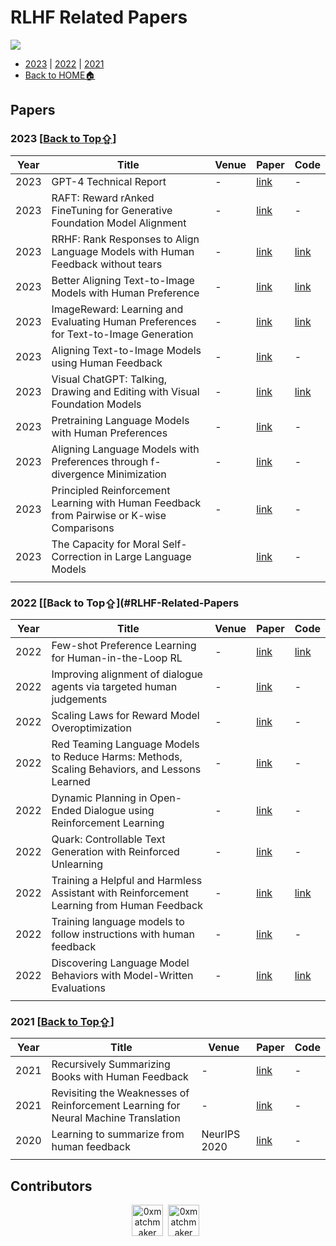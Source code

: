# RLHF Related Papers

<img src="https://img.shields.io/badge/%F0%9F%A5%B3-Welcome-brightgreen">

-  [2023](#2023-back-to-top⇪) | [2022](#2022-back-to-top⇪) | [2021](#2021-back-to-top⇪) 
-  [Back to HOME🏠](../README.md)

## Papers

### 2023 [[Back to Top⇪](#RLHF-Related-Papers)]

| Year | Title                                                        | Venue | Paper                                    | Code                                            |
| ---- | ------------------------------------------------------------ | ----- | ---------------------------------------- | ----------------------------------------------- |
| 2023 | GPT-4 Technical Report                                       | -     | [link](https://arxiv.org/abs/2303.08774) | -                                               |
| 2023 | RAFT: Reward rAnked FineTuning for Generative Foundation Model Alignment | -     | [link](https://arxiv.org/abs/2304.06767) | -                                               |
| 2023 | RRHF: Rank Responses to Align Language Models with Human Feedback without tears | -     | [link](https://arxiv.org/abs/2304.05302) | [link](https://github.com/GanjinZero/RRHF)      |
| 2023 | Better Aligning Text-to-Image Models with Human Preference   | -     | [link](https://arxiv.org/abs/2303.14420) | [link](https://tgxs002.github.io/align_sd_web/) |
| 2023 | ImageReward: Learning and Evaluating Human Preferences for Text-to-Image Generation | -     | [link](https://arxiv.org/abs/2304.05977) | [link](https://github.com/THUDM/ImageReward)    |
| 2023 | Aligning Text-to-Image Models using Human Feedback           | -     | [link](https://arxiv.org/abs/2302.12192) | -                                               |
| 2023 | Visual ChatGPT: Talking, Drawing and Editing with Visual Foundation Models | -     | [link](https://arxiv.org/abs/2303.04671) | [link](https://github.com/microsoft/TaskMatrix) |
| 2023 | Pretraining Language Models with Human Preferences           | -     | [link](https://arxiv.org/abs/2302.08582) | -                                               |
| 2023 | Aligning Language Models with Preferences through f-divergence Minimization | -     | [link](https://arxiv.org/abs/2302.08215) | -                                               |
| 2023 | Principled Reinforcement Learning with Human Feedback from Pairwise or K-wise Comparisons | -     | [link](https://arxiv.org/abs/2301.11270) | -                                               |
| 2023 | The Capacity for Moral Self-Correction in Large Language Models |       | [link](https://arxiv.org/abs/2302.07459) | -                                               |
|      |                                                              |       |                                          |                                                 |

### 2022 [[Back to Top⇪](#RLHF-Related-Papers

| Year | Title                                                        | Venue | Paper                                    | Code                                                         |
| ---- | ------------------------------------------------------------ | ----- | ---------------------------------------- | ------------------------------------------------------------ |
| 2022 | Few-shot Preference Learning for Human-in-the-Loop RL        | -     | [link](https://arxiv.org/abs/2212.03363) | [link](https://sites.google.com/view/few-shot-preference-rl/home) |
| 2022 | Improving alignment of dialogue agents via targeted human judgements | -     | [link](https://arxiv.org/abs/2209.14375) | -                                                            |
| 2022 | Scaling Laws for Reward Model Overoptimization               | -     | [link](https://arxiv.org/abs/2210.10760) | -                                                            |
| 2022 | Red Teaming Language Models to Reduce Harms: Methods, Scaling Behaviors, and Lessons Learned | -     | [link](https://arxiv.org/abs/2209.07858) | -                                                            |
| 2022 | Dynamic Planning in Open-Ended Dialogue using Reinforcement Learning | -     | [link](https://arxiv.org/abs/2208.02294) | -                                                            |
| 2022 | Quark: Controllable Text Generation with Reinforced Unlearning | -     | [link](https://arxiv.org/abs/2205.13636) | -                                                            |
| 2022 | Training a Helpful and Harmless Assistant with Reinforcement Learning from Human Feedback | -     | [link](https://arxiv.org/abs/2204.05862) | [link](https://github.com/anthropics/hh-rlhf)                |
| 2022 | Training language models to follow instructions with human feedback | -     | [link](https://arxiv.org/abs/2203.02155) | -                                                            |
| 2022 | Discovering Language Model Behaviors with Model-Written Evaluations | -     | [link](https://arxiv.org/abs/2212.09251) | [link](https://github.com/anthropics/evals)                  |
|      |                                                              |       |                                          |                                                              |
### 2021 [[Back to Top⇪](#RLHF-Related-Papers)]

| Year | Title                                                        | Venue        | Paper                                     | Code |
| ---- | ------------------------------------------------------------ | ------------ | ----------------------------------------- | ---- |
| 2021 | Recursively Summarizing Books with Human Feedback            | -            | [link]( https://arxiv.org/abs/2109.10862) | -    |
| 2021 | Revisiting the Weaknesses of Reinforcement Learning for Neural Machine Translation | -            | [link](https://arxiv.org/abs/2106.08942)  | -    |
| 2020 | Learning to summarize from human feedback                    | NeurIPS 2020 | [link](https://arxiv.org/abs/2009.01325)  | -    |
|      |                                                              |              |                                           |      |

## Contributors

<p align="center"><a href="https://github.com/LeeRoc-China"><img src="https://avatars.githubusercontent.com/u/59104898?s=400&u=c225a082a6a410e3d7c84ca29a07d723d7308dca&v=4" width="50px" alt="0xmatchmaker" /></a>&nbsp;&nbsp;<a href="https://github.com/yangqqq-yq"><img src="https://avatars.githubusercontent.com/u/64053857?v=4" width="50px" alt="0xmatchmaker" /></a>&nbsp;&nbsp;</p>